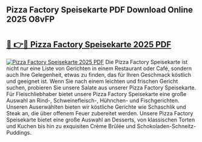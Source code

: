 ## Pizza Factory Speisekarte PDF Download Online 2025 O8vFP

# <h2><a href="http://gc97eoo.nevu.top/?p=Pizza+Factory+Speisekarte">🔗 👉🔴 Pizza Factory Speisekarte 2025 PDF</a></h2>

[![Pizza Factory Speisekarte 2025 PDF](https://i.imgur.com/dBaPXMq.png)](http://gc97eoo.nevu.top/?p=Pizza+Factory+Speisekarte)
Die Pizza Factory Speisekarte ist nicht nur eine Liste von Gerichten in einem Restaurant oder Café, sondern auch Ihre Gelegenheit, etwas zu finden, das für Ihren Geschmack köstlich und geeignet ist. Wenn Sie nach einem leichten und frischen Gericht suchen, probieren Sie unsere Salate aus unserer Pizza Factory Speisekarte. Für Fleischliebhaber bietet unsere Pizza Factory Speisekarte eine große Auswahl an Rind-, Schweinefleisch-, Hühnchen- und Fischgerichten. Unseren Auserwählten bieten wir köstliche Gerichte wie Schaschlik und Steak an, die über offenem Feuer zubereitet werden. Unsere Pizza Factory Speisekarte bietet eine große Auswahl an Desserts, von klassischen Torten und Kuchen bis hin zu exquisiten Crème Brûlée und Schokoladen-Schneitz-Puddings.
